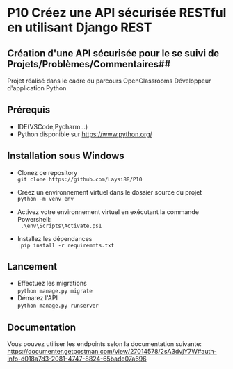 # P10 Créez une API sécurisée RESTful en utilisant Django REST #

## Création d'une API sécurisée pour le se suivi de Projets/Problèmes/Commentaires##
Projet réalisé dans le cadre du parcours OpenClassrooms Développeur d'application Python

## Prérequis ##
 - IDE(VSCode,Pycharm...)
 - Python disponible sur https://www.python.org/

## Installation sous Windows ##
- Clonez ce repository  
`` git clone https://github.com/Laysi88/P10 ``
- Créez un environnement virtuel dans le dossier source du projet  
``python -m venv env``

- Activez votre environnement virtuel en exécutant la commande Powershell:  
`` .\env\Scripts\Activate.ps1``

- Installez les dépendances  
`` pip install -r requiremnts.txt``

## Lancement

- Effectuez les migrations   
``python manage.py migrate``
- Démarez l'API  
``python manage.py runserver``

## Documentation

Vous pouvez utiliser les endpoints selon la documentation suivante:  
https://documenter.getpostman.com/view/27014578/2sA3dvjY7W#auth-info-d018a7d3-2081-4747-8824-65bade07a696
